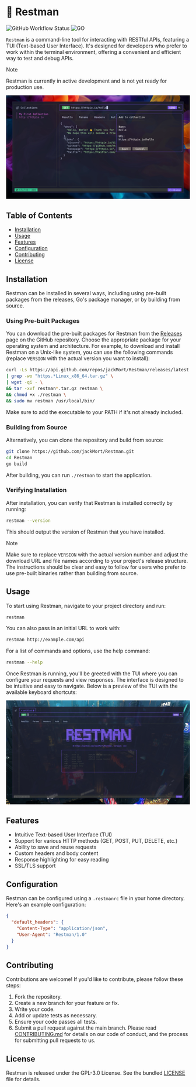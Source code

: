 # 🚧 Restman
![GitHub Workflow Status](http://img.shields.io/github/actions/workflow/status/jackMort/Restman/go.yml?branch=main&style=for-the-badge)
![GO](https://img.shields.io/badge/Made%20with%20GO-white.svg?style=for-the-badge&logo=go)

`Restman` is a command-line tool for interacting with RESTful APIs, featuring a TUI (Text-based User Interface). It's designed for developers who prefer to work within the terminal environment, offering a convenient and efficient way to test and debug APIs.

> [!NOTE]
> Restman is currently in active development and is not yet ready for production use.

![preview image](https://github.com/jackMort/Restman/blob/media/preview.png?raw=true)

## Table of Contents
- [Installation](#installation)
- [Usage](#usage)
- [Features](#features)
- [Configuration](#configuration)
- [Contributing](#contributing)
- [License](#license)

## Installation
Restman can be installed in several ways, including using pre-built packages from the releases, Go's package manager, or by building from source.

### Using Pre-built Packages
You can download the pre-built packages for Restman from the [Releases](https://github.com/jackMort/Restman/releases) page on the GitHub repository. Choose the appropriate package for your operating system and architecture.
For example, to download and install Restman on a Unix-like system, you can use the following commands (replace `VERSION` with the actual version you want to install):
```bash
curl -Ls https://api.github.com/repos/jackMort/Restman/releases/latest \
| grep -wo "https.*Linux_x86_64.tar.gz" \
| wget -qi - \
&& tar -xvf restman*.tar.gz restman \
&& chmod +x ./restman \
&& sudo mv restman /usr/local/bin/
```
Make sure to add the executable to your PATH if it's not already included.

### Building from Source
Alternatively, you can clone the repository and build from source:
```bash
git clone https://github.com/jackMort/Restman.git
cd Restman
go build
```
After building, you can run `./restman` to start the application.

### Verifying Installation
After installation, you can verify that Restman is installed correctly by running:
```bash
restman --version
```
This should output the version of Restman that you have installed.

> [!NOTE]
> Make sure to replace `VERSION` with the actual version number and adjust the download URL and file names according to your project's release structure. The instructions should be clear and easy to follow for users who prefer to use pre-built binaries rather than building from source.

## Usage
To start using Restman, navigate to your project directory and run:
```bash
restman
```
You can also pass in an initial URL to work with:
```bash
restman http://example.com/api
```
For a list of commands and options, use the help command:
```bash
restman --help
```

Once Restman is running, you'll be greeted with the TUI where you can configure your requests and view responses.
The interface is designed to be intuitive and easy to navigate. Below is a preview of the TUI with the available keyboard shortcuts:

![preview help image](https://github.com/jackMort/Restman/blob/media/help.png?raw=true)

## Features
- Intuitive Text-based User Interface (TUI)
- Support for various HTTP methods (GET, POST, PUT, DELETE, etc.)
- Ability to save and reuse requests
- Custom headers and body content
- Response highlighting for easy reading
- SSL/TLS support

## Configuration
Restman can be configured using a `.restmanrc` file in your home directory. Here's an example configuration:
```json
{
  "default_headers": {
    "Content-Type": "application/json",
    "User-Agent": "Restman/1.0"
  }
}
```

## Contributing
Contributions are welcome! If you'd like to contribute, please follow these steps:
1. Fork the repository.
2. Create a new branch for your feature or fix.
3. Write your code.
4. Add or update tests as necessary.
5. Ensure your code passes all tests.
6. Submit a pull request against the main branch.
Please read [CONTRIBUTING.md](CONTRIBUTING.md) for details on our code of conduct, and the process for submitting pull requests to us.

## License
Restman is released under the GPL-3.0 License. See the bundled [LICENSE](LICENSE) file for details.
